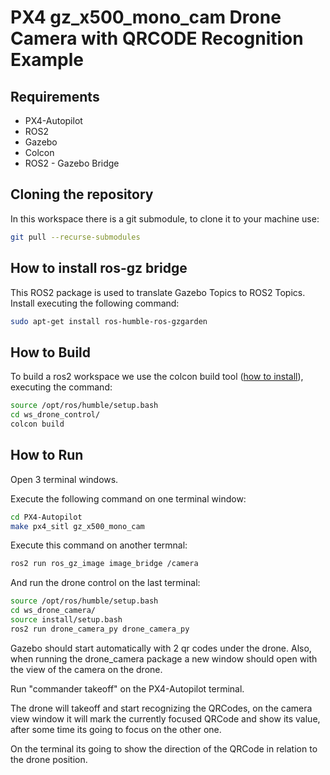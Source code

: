 # PX4 gz_x500_mono_cam Drone Camera with QRCODE Recognition Example

## Requirements

- PX4-Autopilot
- ROS2
- Gazebo
- Colcon
- ROS2 - Gazebo Bridge

## Cloning the repository

In this workspace there is a git submodule, to clone it to your machine use:

```bash
git pull --recurse-submodules
```

## How to install ros-gz bridge

This ROS2 package is used to translate Gazebo Topics to ROS2 Topics. Install executing the following command:

```bash
sudo apt-get install ros-humble-ros-gzgarden
```

## How to Build

To build a ros2 workspace we use the  colcon build tool ([how to install](https://github.com/Ararabots-UFMS/Drone/blob/main/Tutoriais/SETUP.md)), executing the command:

```bash
source /opt/ros/humble/setup.bash
cd ws_drone_control/
colcon build
```

## How to Run

Open 3 terminal windows.

Execute the following command on one terminal window:

```bash
cd PX4-Autopilot
make px4_sitl gz_x500_mono_cam
```

Execute this command on another termnal:

```bash
ros2 run ros_gz_image image_bridge /camera
```

And run the drone control on the last terminal:

```bash
source /opt/ros/humble/setup.bash
cd ws_drone_camera/
source install/setup.bash
ros2 run drone_camera_py drone_camera_py
```

Gazebo should start automatically with 2 qr codes under the drone.
Also, when running the drone_camera package a new window should open with the view of the camera on the drone.

Run "commander takeoff" on the PX4-Autopilot terminal.

The drone will takeoff and start recognizing the QRCodes, on the camera view window it will mark the currently focused QRCode and show its value, after some time its going to focus on the other one.

On the terminal its going to show the direction of the QRCode in relation to the drone position.

